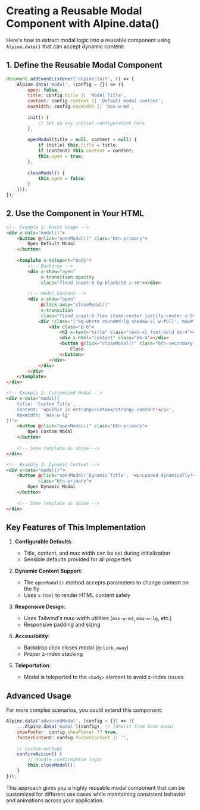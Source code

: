 # Creating a Reusable Modal Component with Alpine.data()

Here's how to extract modal logic into a reusable component using `Alpine.data()` that can accept dynamic content:

## 1. Define the Reusable Modal Component

```javascript
document.addEventListener('alpine:init', () => {
    Alpine.data('modal', (config = {}) => ({
        open: false,
        title: config.title || 'Modal Title',
        content: config.content || 'Default modal content',
        maxWidth: config.maxWidth || 'max-w-md',
        
        init() {
            // Set up any initial configuration here
        },
        
        openModal(title = null, content = null) {
            if (title) this.title = title;
            if (content) this.content = content;
            this.open = true;
        },
        
        closeModal() {
            this.open = false;
        }
    }));
});
```

## 2. Use the Component in Your HTML

```html
<!-- Example 1: Basic Usage -->
<div x-data="modal()">
    <button @click="openModal()" class="btn-primary">
        Open Default Modal
    </button>
    
    <template x-teleport="body">
        <!-- Backdrop -->
        <div x-show="open" 
             x-transition.opacity
             class="fixed inset-0 bg-black/50 z-40"></div>
        
        <!-- Modal Content -->
        <div x-show="open"
             @click.away="closeModal()"
             x-transition
             class="fixed inset-0 flex items-center justify-center z-50 p-4">
            <div :class="['bg-white rounded-lg shadow-xl w-full', maxWidth]">
                <div class="p-6">
                    <h2 x-text="title" class="text-xl font-bold mb-4"></h2>
                    <div x-html="content" class="mb-4"></div>
                    <button @click="closeModal()" class="btn-secondary">
                        Close
                    </button>
                </div>
            </div>
        </div>
    </template>
</div>

<!-- Example 2: Customized Modal -->
<div x-data="modal({
    title: 'Custom Title',
    content: '<p>This is <strong>custom</strong> content!</p>',
    maxWidth: 'max-w-lg'
})">
    <button @click="openModal()" class="btn-primary">
        Open Custom Modal
    </button>
    
    <!-- Same template as above -->
</div>

<!-- Example 3: Dynamic Content -->
<div x-data="modal()">
    <button @click="openModal('Dynamic Title', '<p>Loaded dynamically!</p>')" 
            class="btn-primary">
        Open Dynamic Modal
    </button>
    
    <!-- Same template as above -->
</div>
```

## Key Features of This Implementation

1. **Configurable Defaults**:
   - Title, content, and max width can be set during initialization
   - Sensible defaults provided for all properties

2. **Dynamic Content Support**:
   - The `openModal()` method accepts parameters to change content on the fly
   - Uses `x-html` to render HTML content safely

3. **Responsive Design**:
   - Uses Tailwind's max-width utilities (`max-w-md`, `max-w-lg`, etc.)
   - Responsive padding and sizing

4. **Accessibility**:
   - Backdrop click closes modal (`@click.away`)
   - Proper z-index stacking

5. **Teleportation**:
   - Modal is teleported to the `<body>` element to avoid z-index issues

## Advanced Usage

For more complex scenarios, you could extend this component:

```javascript
Alpine.data('advancedModal', (config = {}) => ({
    ...Alpine.data('modal')(config), // Inherit from base modal
    showFooter: config.showFooter ?? true,
    footerContent: config.footerContent || '',
    
    // Custom methods
    confirmAction() {
        // Handle confirmation logic
        this.closeModal();
    }
}));
```

This approach gives you a highly reusable modal component that can be customized for different use cases while maintaining consistent behavior and animations across your application.